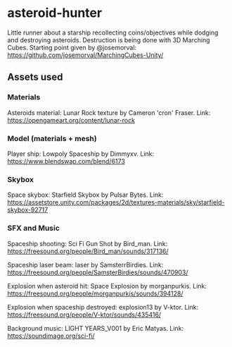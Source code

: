 # asteroid-hunter
Little runner about a starship recollecting coins/objectives while dodging and destroying asteroids. Destruction is being done with 3D Marching Cubes. Starting point given by @josemorval: https://github.com/josemorval/MarchingCubes-Unity/


## Assets used

### Materials

Asteroids material: Lunar Rock texture by Cameron 'cron' Fraser. Link: https://opengameart.org/content/lunar-rock

### Model (materials + mesh)

Player ship: Lowpoly Spaceship by Dimmyxv. Link: https://www.blendswap.com/blend/6173

### Skybox

Space skybox: Starfield Skybox by Pulsar Bytes. Link: https://assetstore.unity.com/packages/2d/textures-materials/sky/starfield-skybox-92717

### SFX and Music

Spaceship shooting: Sci Fi Gun Shot by Bird_man. Link: https://freesound.org/people/Bird_man/sounds/317136/

Spaceship laser beam: laser by SamsterrBirdies. Link: https://freesound.org/people/SamsterBirdies/sounds/470903/

Explosion when asteroid hit: Space Explosion by morganpurkis. Link: https://freesound.org/people/morganpurkis/sounds/394128/

Explosion when spaceship destroyed: explosion13 by V-ktor. Link: https://freesound.org/people/V-ktor/sounds/435416/

Background music: LIGHT YEARS_V001 by Eric Matyas. Link: https://soundimage.org/sci-fi/
